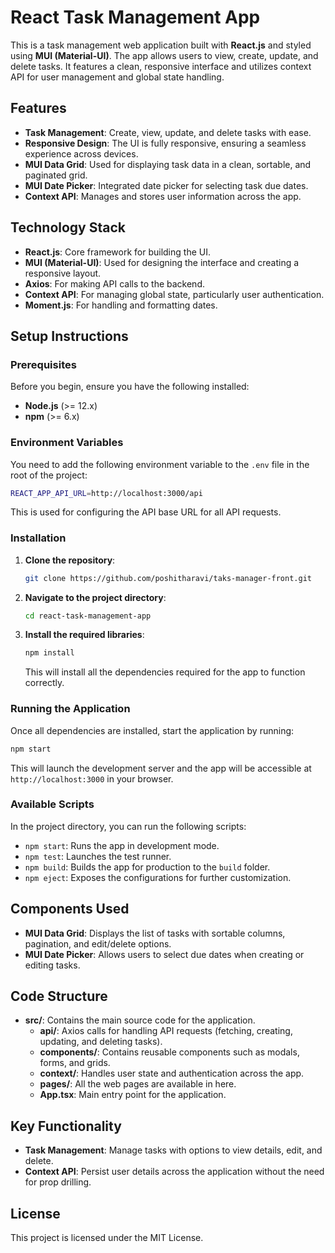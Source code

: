# React Task Management App

This is a task management web application built with **React.js** and styled using **MUI (Material-UI)**. The app allows users to view, create, update, and delete tasks. It features a clean, responsive interface and utilizes context API for user management and global state handling.

## Features

- **Task Management**: Create, view, update, and delete tasks with ease.
- **Responsive Design**: The UI is fully responsive, ensuring a seamless experience across devices.
- **MUI Data Grid**: Used for displaying task data in a clean, sortable, and paginated grid.
- **MUI Date Picker**: Integrated date picker for selecting task due dates.
- **Context API**: Manages and stores user information across the app.

## Technology Stack

- **React.js**: Core framework for building the UI.
- **MUI (Material-UI)**: Used for designing the interface and creating a responsive layout.
- **Axios**: For making API calls to the backend.
- **Context API**: For managing global state, particularly user authentication.
- **Moment.js**: For handling and formatting dates.

## Setup Instructions

### Prerequisites

Before you begin, ensure you have the following installed:

- **Node.js** (>= 12.x)
- **npm** (>= 6.x)

### Environment Variables

You need to add the following environment variable to the `.env` file in the root of the project:

```bash
REACT_APP_API_URL=http://localhost:3000/api
```

This is used for configuring the API base URL for all API requests.

### Installation

1. **Clone the repository**:
   ```bash
   git clone https://github.com/poshitharavi/taks-manager-front.git
   ```
2. **Navigate to the project directory**:
   ```bash
   cd react-task-management-app
   ```
3. **Install the required libraries**:
   ```bash
   npm install
   ```
   This will install all the dependencies required for the app to function correctly.

### Running the Application

Once all dependencies are installed, start the application by running:

```bash
npm start
```

This will launch the development server and the app will be accessible at `http://localhost:3000` in your browser.

### Available Scripts

In the project directory, you can run the following scripts:

- `npm start`: Runs the app in development mode.
- `npm test`: Launches the test runner.
- `npm build`: Builds the app for production to the `build` folder.
- `npm eject`: Exposes the configurations for further customization.

## Components Used

- **MUI Data Grid**: Displays the list of tasks with sortable columns, pagination, and edit/delete options.
- **MUI Date Picker**: Allows users to select due dates when creating or editing tasks.

## Code Structure

- **src/**: Contains the main source code for the application.
  - **api/**: Axios calls for handling API requests (fetching, creating, updating, and deleting tasks).
  - **components/**: Contains reusable components such as modals, forms, and grids.
  - **context/**: Handles user state and authentication across the app.
  - **pages/**: All the web pages are available in here.
  - **App.tsx**: Main entry point for the application.

## Key Functionality

- **Task Management**: Manage tasks with options to view details, edit, and delete.
- **Context API**: Persist user details across the application without the need for prop drilling.

## License

This project is licensed under the MIT License.
